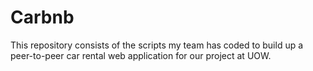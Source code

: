 # Carbnb
This repository consists of the scripts my team has coded to build up a peer-to-peer car rental web application for our project at UOW.
